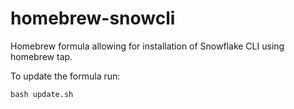 # homebrew-snowcli

Homebrew formula allowing for installation of Snowflake CLI using homebrew tap.

To update the formula run:
```shell
bash update.sh
```
